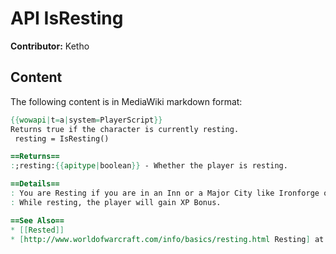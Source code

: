 # API IsResting

**Contributor:** Ketho

## Content

The following content is in MediaWiki markdown format:

```mediawiki
{{wowapi|t=a|system=PlayerScript}}
Returns true if the character is currently resting.
 resting = IsResting()

==Returns==
:;resting:{{apitype|boolean}} - Whether the player is resting.

==Details==
: You are Resting if you are in an Inn or a Major City like Ironforge or Orgrimmar.
: While resting, the player will gain XP Bonus.

==See Also==
* [[Rested]]
* [http://www.worldofwarcraft.com/info/basics/resting.html Resting] at the [http://www.worldofwarcraft.com Official site].
```